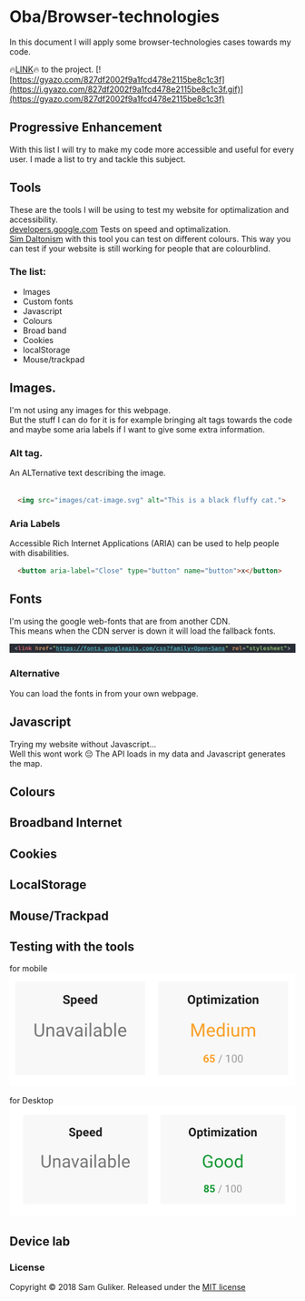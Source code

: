 # Oba/Browser-technologies
In this document I will apply some browser-technologies cases
towards my code.  

:fire:[LINK](https://sam-guliker.github.io/oba/):fire: to the project.
[![https://gyazo.com/827df2002f9a1fcd478e2115be8c1c3f](https://i.gyazo.com/827df2002f9a1fcd478e2115be8c1c3f.gif)](https://gyazo.com/827df2002f9a1fcd478e2115be8c1c3f)  

## Progressive Enhancement
With this list I will try to make my code more accessible and useful for every user.  I made a list to try and tackle this subject.

## Tools
These are the tools I will be using to test my website for optimalization and accessibility.  
[developers.google.com](https://developers.google.com/speed/docs/insights/about?hl=en-US&utm_source=PSI&utm_medium=incoming-link&utm_campaign=PSI) Tests on speed and optimalization.  
[Sim Daltonism](https://itunes.apple.com/us/app/sim-daltonism/id693112260?mt=12) with this tool you can test on different colours.  This way you can test if your website is still working for people that are colourblind.  

### The list:
* Images
* Custom fonts
* Javascript
* Colours
* Broad band
* Cookies
* localStorage
* Mouse/trackpad

## Images.
I'm not using any images for this webpage.    
But the stuff I can do for it is for example bringing  alt tags towards the code and maybe some aria labels if  I want to give some extra information.  

### Alt tag.
An ALTernative text describing the image.

```HTML

  <img src="images/cat-image.svg" alt="This is a black fluffy cat.">

```

### Aria Labels
Accessible Rich Internet Applications (ARIA) can be used to help people with disabilities.


```HTML
  <button aria-label="Close" type="button" name="button">x</button>
```

## Fonts
I'm using the google web-fonts that are from another CDN.  
This means when the CDN server is down it will load the fallback fonts.  

![showing the cdn](images/webfonts.png)

### Alternative
You can load the fonts in from your own webpage.  

## Javascript
Trying my website without Javascript...  
Well this wont work :pensive:  The API loads in my data
and Javascript generates the map.

## Colours

## Broadband Internet

## Cookies

## LocalStorage

## Mouse/Trackpad

## Testing with the tools
for mobile  
![formobile](images/mobiletest.png)

for Desktop  
![fordesktop](images/desktoptest.png)

## Device lab

### License
Copyright © 2018 Sam Guliker. Released under the [MIT license](https://opensource.org/licenses/MIT)
